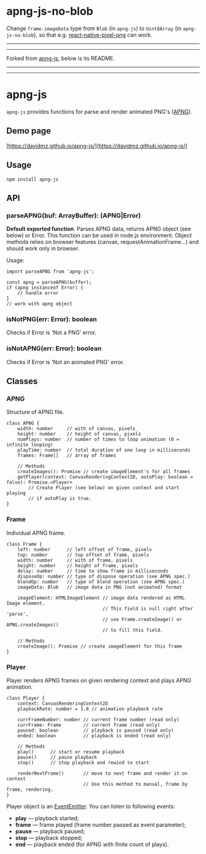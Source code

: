 # apng-js-no-blob
Change `frame.imageData` type from `Blob` (in `apng-js`) to `Uint8Array` (in `apng-js-no-blob`), so that e.g. [react-native-pixel-png](https://github.com/flyskywhy/react-native-pixel-png) can work.

---

---

Forked from [apng-js](https://github.com/davidmz/apng-js), below is its README.

---

---
# apng-js

`apng-js` provides functions for parse and render animated PNG's 
([APNG](https://en.wikipedia.org/wiki/APNG)).
 
## Demo page

[https://davidmz.github.io/apng-js/](https://davidmz.github.io/apng-js/)
 
## Usage
`npm install apng-js`
 
## API

### parseAPNG(buf: ArrayBuffer): (APNG|Error)

**Default exported function**. Parses APNG data, returns APNG object (see below) or Error.
This function can be used in node.js environment.
Object methods relies on browser features (canvas, requestAnimationFrame…)
and should work only in browser.

Usage:
```
import parseAPNG from 'apng-js';

const apng = parseAPNG(buffer);
if (apng instanceof Error) {
    // handle error
}
// work with apng object
```

### isNotPNG(err: Error): boolean

Checks if Error is 'Not a PNG' error.

### isNotAPNG(err: Error): boolean

Checks if Error is 'Not an animated PNG' error.

## Classes

### APNG
Structure of APNG file.
````
class APNG {
    width: number     // with of canvas, pixels
    height: number    // height of canvas, pixels
    numPlays: number  // number of times to loop animation (0 = infinite looping)
    playTime: number  // total duration of one loop in milliseconds
    frames: Frame[]   // array of frames

    // Methods
    createImages(): Promise // create imageElement's for all frames
    getPlayer(context: CanvasRenderingContext2D, autoPlay: boolean = false): Promise.<Player>
        // Create Player (see below) on given context and start playing
        // if autoPlay is true.
}
````

### Frame
Individual APNG frame.
````
class Frame {
    left: number      // left offset of frame, pixels
    top: number       // top offset of frame, pixels
    width: number     // with of frame, pixels
    height: number    // height of frame, pixels
    delay: number     // time to show frame in milliseconds
    disposeOp: number // type of dispose operation (see APNG spec.)
    blendOp: number   // type of blend operation (see APNG spec.)
    imageData: Blob   // image data in PNG (not animated) format
    
    imageElement: HTMLImageElement // image data rendered as HTML Image element.
                                   // This field is null right after 'parse',
                                   // use Frame.createImage() or APNG.createImages()
                                   // to fill this field.
                                   
    // Methods
    createImage(): Promise // create imageElement for this frame
}
````
### Player
Player renders APNG frames on given rendering context and plays APNG animation.
````
class Player {
    context: CanvasRenderingContext2D
    playbackRate: number = 1.0 // animation playback rate
           
    currFrameNumber: number // current frame number (read only)
    currFrame: Frame        // current frame (read only)
    paused: boolean         // playback is paused (read only)
    ended: boolean          // playback is ended (read only)

    // Methods
    play()      // start or resume playback
    pause()     // pause playback
    stop()      // stop playback and rewind to start
    
    renderNextFrame()       // move to next frame and render it on context
                            // Use this method to manual, frame by frame, rendering.
}
````

Player object is an [EventEmitter](https://nodejs.org/api/events.html). You can listen to following events:

  * **play** — playback started;
  * **frame** — frame played (frame number passed as event parameter);
  * **pause** — playback paused;
  * **stop** — playback stopped;
  * **end** — playback ended (for APNG with finite count of plays).
